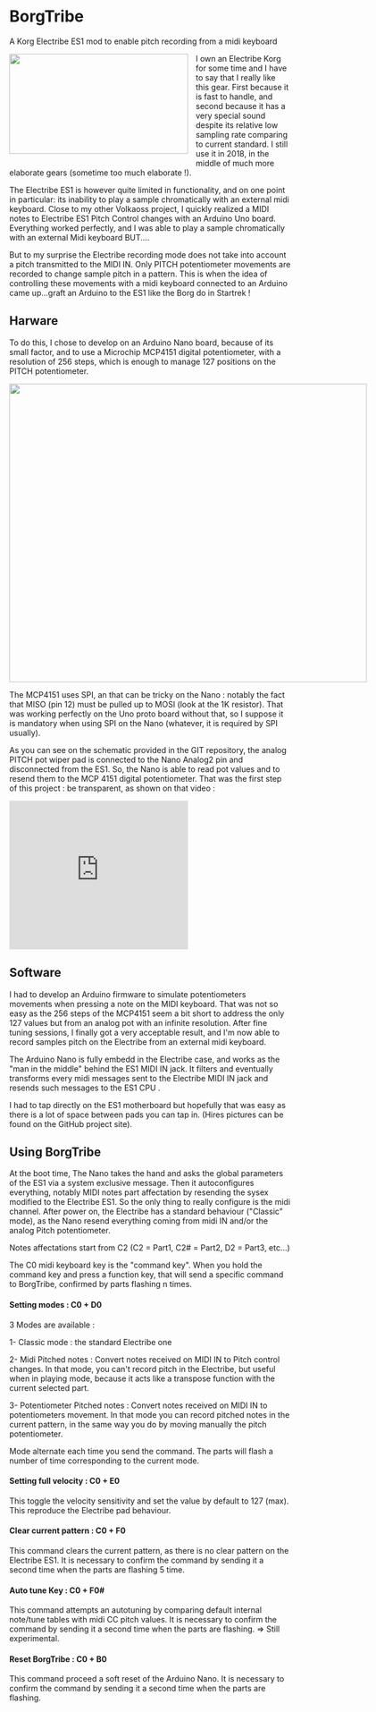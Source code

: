 # BorgTribe
A Korg Electribe ES1 mod to enable pitch recording from a midi keyboard

<a href="https://3.bp.blogspot.com/-L-vnz9OfxlU/WqVO8Esta4I/AAAAAAAAANc/KfdmPknEjdE51xwFZMG_CuVDMzH1P7KtQCLcBGAs/s1600/Electribe-ES1-770x433.png" imageanchor="1" style="clear: left; float: left; margin-bottom: 1em; margin-right: 1em;"><img border="0" data-original-height="433" data-original-width="770" height="179" src="https://3.bp.blogspot.com/-L-vnz9OfxlU/WqVO8Esta4I/AAAAAAAAANc/KfdmPknEjdE51xwFZMG_CuVDMzH1P7KtQCLcBGAs/s320/Electribe-ES1-770x433.png" width="320" /></a>


I own an Electribe Korg for some time and I have to say that I really like this gear.  First because it is fast to handle, and second because it has a very special sound despite its relative low sampling rate comparing to current standard. I still use it in 2018, in the middle of much more elaborate gears (sometime too much elaborate !).

The Electribe ES1 is however quite limited in functionality, and on one point in particular: its inability to play a sample chromatically with an external midi keyboard.  Close to my other Volkaoss project, I quickly realized a MIDI notes to Electribe ES1 Pitch Control changes with an Arduino Uno board. Everything worked perfectly, and I was able to play a sample chromatically with an external Midi keyboard BUT....

But to my surprise the Electribe recording mode does not take into account a pitch transmitted to the MIDI IN.  Only PITCH potentiometer movements are recorded to change sample pitch in a pattern.  This is when the idea of controlling these movements with a midi keyboard connected to an Arduino came up...graft an Arduino to the ES1 like the Borg do in Startrek !

## Harware
To do this, I chose to develop on an Arduino Nano board, because of its small factor, and to use a Microchip MCP4151 digital potentiometer, with a resolution of 256 steps, which is enough to manage 127 positions on the PITCH potentiometer. 

<a href="https://2.bp.blogspot.com/-O7bXoyTK9XA/WqVa-vA7vYI/AAAAAAAAAOA/q2avoGy6UwYW0HHfWyhIHsk2GISHa2fwwCLcBGAs/s1600/borgtribe_schematic.jpg" imageanchor="1" style="clear: left; float: left; margin-bottom: 1em; margin-right: 1em;"><img border="0" data-original-height="1268" data-original-width="1518" height="534" src="https://2.bp.blogspot.com/-O7bXoyTK9XA/WqVa-vA7vYI/AAAAAAAAAOA/q2avoGy6UwYW0HHfWyhIHsk2GISHa2fwwCLcBGAs/s640/borgtribe_schematic.jpg" width="640" /></a>

The MCP4151 uses SPI, an that can be tricky on the Nano : notably the fact that MISO (pin 12) must be pulled up to MOSI (look at the 1K resistor).  That was working perfectly on the Uno proto board without that, so I suppose it is mandatory when using SPI on the Nano (whatever, it is required by SPI usually).

As you can see on the schematic provided in the GIT repository, the analog PITCH pot wiper pad is connected to the Nano Analog2 pin and disconnected from the ES1.  So, the Nano is able to read pot values and to resend them to the MCP 4151 digital potentiometer.  That was the first step of this project : be transparent, as shown on that video : 

<iframe allowfullscreen="" class="YOUTUBE-iframe-video" data-thumbnail-src="https://i.ytimg.com/vi/-8Kga-2tmuo/0.jpg" frameborder="0" height="266" src="https://www.youtube.com/embed/-8Kga-2tmuo?feature=player_embedded" width="320">
</iframe>

## Software

I had to develop an Arduino firmware to simulate potentiometers movements when pressing a note on the MIDI keyboard. That was not so easy as the 256 steps of the MCP4151 seem a bit short to address the only 127 values but from an analog pot with an infinite resolution.  After fine tuning sessions, I finally got a very acceptable result, and I'm now able to record samples pitch on the Electribe from an external midi keyboard.

The Arduino Nano is fully embedd in the Electribe case, and works as the "man in the middle" behind the ES1 MIDI IN jack. It filters and eventually transforms every midi messages sent to the Electribe MIDI IN jack and resends such messages to the ES1 CPU .

I had to tap directly on the ES1 motherboard but hopefully that was easy as there is a lot of space between pads you can tap in. (Hires pictures can be found on the GitHub project site). 

## Using BorgTribe

At the boot time, The Nano takes the hand and asks the global parameters of the ES1 via a system exclusive message.  Then it autoconfigures everything, notably MIDI notes part affectation by resending the sysex modified to the Electribe ES1.  So the only thing to really configure is the midi channel. After power on, the Electribe has a standard behaviour ("Classic" mode), as the Nano resend everything coming  from midi IN and/or the analog Pitch potentiometer.

Notes affectations start from C2 (C2 = Part1, C2# = Part2, D2 = Part3, etc...)

The C0 midi keyboard key is the "command key".
When you hold the command key and press a function key, that will send a specific command to BorgTribe, confirmed by parts flashing n times.

#### Setting modes : C0 + D0

3 Modes are available :

1- Classic mode : the standard Electribe one

2- Midi Pitched notes : Convert notes received on MIDI IN to Pitch control changes.  In that mode, you can't record pitch in the Electribe, but useful when in playing mode, because it acts like a transpose function with the current selected part.

3- Potentiometer Pitched notes : Convert notes received on MIDI IN to potentiometers movement. In that mode you can record pitched notes in the current pattern, in the same way you do by moving manually the pitch potentiometer.

Mode alternate each time you send the command.  The parts will flash a number of time corresponding to the current mode.

#### Setting full velocity : C0 + E0

This toggle the velocity sensitivity and set the value by default to 127 (max).  This reproduce the Electribe pad behaviour.

#### Clear current pattern : C0 + F0

This command clears the current pattern, as there is no clear pattern on the Electribe ES1. It is necessary to confirm the command by sending it a second time when the parts are flashing 5 time.

#### Auto tune Key  : C0 + F0#

This command attempts an autotuning by comparing default internal note/tune tables with midi CC pitch values. It is necessary to confirm the command by sending it a second time when the parts are flashing.
=> Still experimental.

#### Reset BorgTribe : C0 + B0

This command proceed a soft reset of the Arduino Nano. It is necessary to confirm the command by sending it a second time when the parts are flashing.
